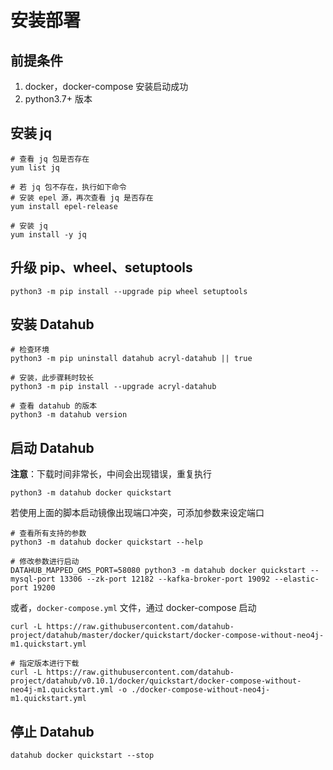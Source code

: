 # 安装部署

## 前提条件

1. docker，docker-compose 安装启动成功
2. python3.7+ 版本

## 安装 jq

```shell
# 查看 jq 包是否存在
yum list jq

# 若 jq 包不存在，执行如下命令
# 安装 epel 源，再次查看 jq 是否存在
yum install epel-release

# 安装 jq
yum install -y jq
```

## 升级 pip、wheel、setuptools

```shell
python3 -m pip install --upgrade pip wheel setuptools
```

## 安装 Datahub

```shell
# 检查环境
python3 -m pip uninstall datahub acryl-datahub || true

# 安装，此步骤耗时较长
python3 -m pip install --upgrade acryl-datahub

# 查看 datahub 的版本
python3 -m datahub version
```

## 启动 Datahub

**注意**：下载时间非常长，中间会出现错误，重复执行

```shell
python3 -m datahub docker quickstart
```

若使用上面的脚本启动镜像出现端口冲突，可添加参数来设定端口

```shell
# 查看所有支持的参数
python3 -m datahub docker quickstart --help

# 修改参数进行启动
DATAHUB_MAPPED_GMS_PORT=58080 python3 -m datahub docker quickstart --mysql-port 13306 --zk-port 12182 --kafka-broker-port 19092 --elastic-port 19200
```

或者，`docker-compose.yml` 文件，通过 docker-compose 启动

```shell
curl -L https://raw.githubusercontent.com/datahub-project/datahub/master/docker/quickstart/docker-compose-without-neo4j-m1.quickstart.yml

# 指定版本进行下载
curl -L https://raw.githubusercontent.com/datahub-project/datahub/v0.10.1/docker/quickstart/docker-compose-without-neo4j-m1.quickstart.yml -o ./docker-compose-without-neo4j-m1.quickstart.yml
```

## 停止 Datahub

```shell
datahub docker quickstart --stop
```